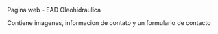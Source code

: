 Pagina web - EAD Oleohidraulica

Contiene imagenes, informacion de contato y un formulario de contacto
